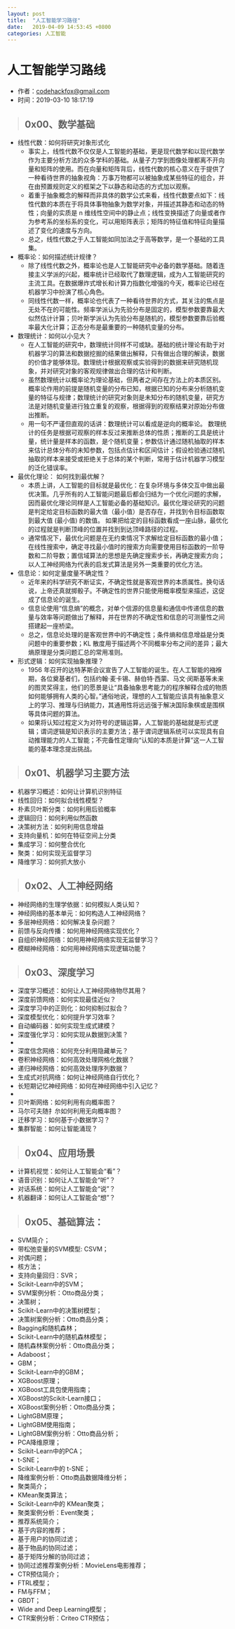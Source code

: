 ```yaml
---
layout: post
title:  "人工智能学习路径"
date:   2019-04-09 14:53:45 +0800
categories: 人工智能
---
```


# 人工智能学习路线
- 作者：codehackfox@gmail.com
- 时间：2019-03-10 18:17:19


>## 0x00、数学基础

* 线性代数：如何将研究对象形式化
    * 事实上，线性代数不仅仅是人工智能的基础，更是现代数学和以现代数学作为主要分析方法的众多学科的基础。从量子力学到图像处理都离不开向量和矩阵的使用。而在向量和矩阵背后，线性代数的核心意义在于提供了⼀种看待世界的抽象视角：万事万物都可以被抽象成某些特征的组合，并在由预置规则定义的框架之下以静态和动态的方式加以观察。
    * 着重于抽象概念的解释而非具体的数学公式来看，线性代数要点如下：线性代数的本质在于将具体事物抽象为数学对象，并描述其静态和动态的特性；向量的实质是 n 维线性空间中的静止点；线性变换描述了向量或者作为参考系的坐标系的变化，可以用矩阵表示；矩阵的特征值和特征向量描述了变化的速度与方向。
    * 总之，线性代数之于人工智能如同加法之于高等数学，是一个基础的工具集。
* 概率论：如何描述统计规律？
    * 除了线性代数之外，概率论也是人工智能研究中必备的数学基础。随着连接主义学派的兴起，概率统计已经取代了数理逻辑，成为人工智能研究的主流工具。在数据爆炸式增长和计算力指数化增强的今天，概率论已经在机器学习中扮演了核心角色。
    * 同线性代数一样，概率论也代表了一种看待世界的方式，其关注的焦点是无处不在的可能性。频率学派认为先验分布是固定的，模型参数要靠最大似然估计计算；贝叶斯学派认为先验分布是随机的，模型参数要靠后验概率最大化计算；正态分布是最重要的一种随机变量的分布。
* 数理统计：如何以小见大？
    * 在人工智能的研究中，数理统计同样不可或缺。基础的统计理论有助于对机器学习的算法和数据挖掘的结果做出解释，只有做出合理的解读，数据的价值才能够体现。数理统计根据观察或实验得到的数据来研究随机现象，并对研究对象的客观规律做出合理的估计和判断。
    * 虽然数理统计以概率论为理论基础，但两者之间存在方法上的本质区别。概率论作用的前提是随机变量的分布已知，根据已知的分布来分析随机变量的特征与规律；数理统计的研究对象则是未知分布的随机变量，研究方法是对随机变量进行独立重复的观察，根据得到的观察结果对原始分布做出推断。
    * 用一句不严谨但直观的话讲：数理统计可以看成是逆向的概率论。 数理统计的任务是根据可观察的样本反过来推断总体的性质；推断的工具是统计量，统计量是样本的函数，是个随机变量；参数估计通过随机抽取的样本来估计总体分布的未知参数，包括点估计和区间估计；假设检验通过随机抽取的样本来接受或拒绝关于总体的某个判断，常用于估计机器学习模型的泛化错误率。
* 最优化理论： 如何找到最优解？
    * 本质上讲，人工智能的目标就是最优化：在复杂环境与多体交互中做出最优决策。几乎所有的人工智能问题最后都会归结为一个优化问题的求解，因而最优化理论同样是人工智能必备的基础知识。最优化理论研究的问题是判定给定目标函数的最大值（最小值）是否存在，并找到令目标函数取到最大值 (最小值) 的数值。 如果把给定的目标函数看成一座山脉，最优化的过程就是判断顶峰的位置并找到到达顶峰路径的过程。
    * 通常情况下，最优化问题是在无约束情况下求解给定目标函数的最小值；在线性搜索中，确定寻找最小值时的搜索方向需要使用目标函数的一阶导数和二阶导数；置信域算法的思想是先确定搜索步长，再确定搜索方向；以人工神经网络为代表的启发式算法是另外一类重要的优化方法。
* 信息论：如何定量度量不确定性？
    * 近年来的科学研究不断证实，不确定性就是客观世界的本质属性。换句话说，上帝还真就掷骰子。不确定性的世界只能使用概率模型来描述，这促成了信息论的诞生。
    * 信息论使用“信息熵”的概念，对单个信源的信息量和通信中传递信息的数量与效率等问题做出了解释，并在世界的不确定性和信息的可测量性之间搭建起一座桥梁。
    * 总之，信息论处理的是客观世界中的不确定性；条件熵和信息增益是分类问题中的重要参数；KL 散度用于描述两个不同概率分布之间的差异；最大熵原理是分类问题汇总的常用准则。
* 形式逻辑：如何实现抽象推理？
    * 1956 年召开的达特茅斯会议宣告了人工智能的诞生。在人工智能的襁褓期，各位奠基者们，包括约翰·麦卡锡、赫伯特·西蒙、马文·闵斯基等未来的图灵奖得主，他们的愿景是让“具备抽象思考能力的程序解释合成的物质如何能够拥有人类的心智。”通俗地说，理想的人工智能应该具有抽象意义上的学习、推理与归纳能力，其通用性将远远强于解决国际象棋或是围棋等具体问题的算法。
    * 如果将认知过程定义为对符号的逻辑运算，人工智能的基础就是形式逻辑；谓词逻辑是知识表示的主要方法；基于谓词逻辑系统可以实现具有自动推理能力的人工智能；不完备性定理向“认知的本质是计算”这一人工智能的基本理念提出挑战。


>## 0x01、机器学习主要方法

* 机器学习概述：如何让计算机识别特征
* 线性回归：如何拟合线性模型？
* 朴素贝叶斯分类：如何利用后验概率
* 逻辑回归：如何利用似然函数
* 决策树方法：如何利用信息增益
* 支持向量机：如何在特征空间上分类
* 集成学习：如何整合优化
* 聚类：如何实现无监督学习
* 降维学习：如何抓大放小


>## 0x02、人工神经网络

* 神经网络的生理学依据：如何模拟人类认知？
* 神经网络的基本单元：如何构造人工神经网络？
* 多层神经网络：如何解决复杂问题？
* 前馈与反向传播：如何用神经网络实现优化？
* 自组织神经网络：如何用神经网络实现无监督学习？
* 模糊神经网络：如何用神经网络实现逻辑功能？


>## 0x03、深度学习

* 深度学习概述：如何让人工神经网络物尽其用？
* 深度前馈网络：如何实现最佳近似？
* 深度学习中的正则化：如何抑制过拟合？
* 深度模型优化：如何提升学习效率？
* 自动编码器：如何实现生成式建模？
* 深度强化学习：如何实现从数据到决策？
* 
* 深度信念网络：如何充分利用隐藏单元？
* 卷积神经网络：如何高效处理网格化数据？
* 递归神经网络：如何高效处理序列数据？
* 生成式对抗网络：如何让神经网络自行优化？
* 长短期记忆神经网络：如何在神经网络中引入记忆？
* 
* 贝叶斯网络：如何利用有向概率图？
* 马尔可夫随扌厼如何利用无向概率图？
* 迁移学习：如何基于小数据学习？
* 集群智能：如何让智能涌现？


>## 0x04、应用场景

* 计算机视觉：如何让人工智能会“看”？
* 语音识别：如何让人工智能会“听”？
* 对话系统：如何让人工智能会“说”？
* 机器翻译：如何让人工智能会“想”？

>## 0x05、基础算法：

* SVM简介；
* 带松弛变量的SVM模型: CSVM；
* 对偶问题；
* 核方法；
* 支持向量回归：SVR；
* Scikit-Learn中的SVM；
* SVM案例分析：Otto商品分类；
* 决策树；
* Scikit-Learn中的决策树模型；
* 决策树案例分析：Otto商品分类；
* Bagging和随机森林；
* Scikit-Learn中的随机森林模型；
* 随机森林案例分析：Otto商品分类；
* Adaboost；
* GBM；
* Scikit-Learn中的GBM；
* XGBoost原理；
* XGBoost工具包使用指南；
* XGBoost的Scikit-Learn接口；
* XGBoost案例分析：Otto商品分类；
* LightGBM原理；
* LightGBM使用指南；
* LightGBM案例分析：Otto商品分析；
* PCA降维原理；
* Scikit-Learn中的PCA；
* t-SNE；
* Scikit-Learn中的 t-SNE；
* 降维案例分析：Otto商品数据降维分析；
* 聚类简介；
* KMean聚类算法；
* Scikit-Learn中的 KMean聚类；
* 聚类案例分析：Event聚类；
* 推荐系统简介；
* 基于内容的推荐；
* 基于用户的协同过滤；
* 基于物品的协同过滤；
* 基于矩阵分解的协同过滤；
* 协同过滤推荐案例分析：MovieLens电影推荐；
* CTR预估简介；
* FTRL模型；
* FM与FFM；
* GBDT；
* Wide and Deep Learning模型；
* CTR案例分析：Criteo CTR预估；



